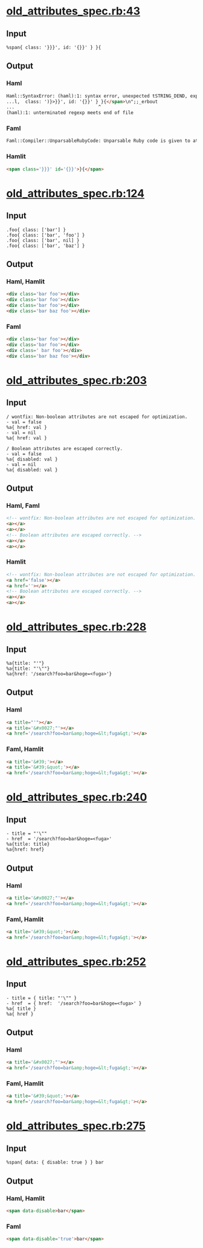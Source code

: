 # [old\_attributes\_spec.rb:43](/spec/hamlit/engine/old_attributes_spec.rb#L43)
## Input
```haml
%span{ class: '}}}', id: '{}}' } }{

```

## Output
### Haml
```html
Haml::SyntaxError: (haml):1: syntax error, unexpected tSTRING_DEND, expecting ')'
...l,  class: ')}>}}', id: '{}}' } }{</span>\n";;_erbout
...                               ^
(haml):1: unterminated regexp meets end of file
```

### Faml
```html
Faml::Compiler::UnparsableRubyCode: Unparsable Ruby code is given to attributes:  class: '
```

### Hamlit
```html
<span class='}}}' id='{}}'>}{</span>

```


# [old\_attributes\_spec.rb:124](/spec/hamlit/engine/old_attributes_spec.rb#L124)
## Input
```haml
.foo{ class: ['bar'] }
.foo{ class: ['bar', 'foo'] }
.foo{ class: ['bar', nil] }
.foo{ class: ['bar', 'baz'] }

```

## Output
### Haml, Hamlit
```html
<div class='bar foo'></div>
<div class='bar foo'></div>
<div class='bar foo'></div>
<div class='bar baz foo'></div>

```

### Faml
```html
<div class='bar foo'></div>
<div class='bar foo'></div>
<div class=' bar foo'></div>
<div class='bar baz foo'></div>

```


# [old\_attributes\_spec.rb:203](/spec/hamlit/engine/old_attributes_spec.rb#L203)
## Input
```haml
/ wontfix: Non-boolean attributes are not escaped for optimization.
- val = false
%a{ href: val }
- val = nil
%a{ href: val }

/ Boolean attributes are escaped correctly.
- val = false
%a{ disabled: val }
- val = nil
%a{ disabled: val }

```

## Output
### Haml, Faml
```html
<!-- wontfix: Non-boolean attributes are not escaped for optimization. -->
<a></a>
<a></a>
<!-- Boolean attributes are escaped correctly. -->
<a></a>
<a></a>

```

### Hamlit
```html
<!-- wontfix: Non-boolean attributes are not escaped for optimization. -->
<a href='false'></a>
<a href=''></a>
<!-- Boolean attributes are escaped correctly. -->
<a></a>
<a></a>

```


# [old\_attributes\_spec.rb:228](/spec/hamlit/engine/old_attributes_spec.rb#L228)
## Input
```haml
%a{title: "'"}
%a{title: "'\""}
%a{href: '/search?foo=bar&hoge=<fuga>'}

```

## Output
### Haml
```html
<a title="'"></a>
<a title='&#x0027;"'></a>
<a href='/search?foo=bar&amp;hoge=&lt;fuga&gt;'></a>

```

### Faml, Hamlit
```html
<a title='&#39;'></a>
<a title='&#39;&quot;'></a>
<a href='/search?foo=bar&amp;hoge=&lt;fuga&gt;'></a>

```


# [old\_attributes\_spec.rb:240](/spec/hamlit/engine/old_attributes_spec.rb#L240)
## Input
```haml
- title = "'\""
- href  = '/search?foo=bar&hoge=<fuga>'
%a{title: title}
%a{href: href}

```

## Output
### Haml
```html
<a title='&#x0027;"'></a>
<a href='/search?foo=bar&amp;hoge=&lt;fuga&gt;'></a>

```

### Faml, Hamlit
```html
<a title='&#39;&quot;'></a>
<a href='/search?foo=bar&amp;hoge=&lt;fuga&gt;'></a>

```


# [old\_attributes\_spec.rb:252](/spec/hamlit/engine/old_attributes_spec.rb#L252)
## Input
```haml
- title = { title: "'\"" }
- href  = { href:  '/search?foo=bar&hoge=<fuga>' }
%a{ title }
%a{ href }

```

## Output
### Haml
```html
<a title='&#x0027;"'></a>
<a href='/search?foo=bar&amp;hoge=&lt;fuga&gt;'></a>

```

### Faml, Hamlit
```html
<a title='&#39;&quot;'></a>
<a href='/search?foo=bar&amp;hoge=&lt;fuga&gt;'></a>

```


# [old\_attributes\_spec.rb:275](/spec/hamlit/engine/old_attributes_spec.rb#L275)
## Input
```haml
%span{ data: { disable: true } } bar

```

## Output
### Haml, Hamlit
```html
<span data-disable>bar</span>

```

### Faml
```html
<span data-disable='true'>bar</span>

```

